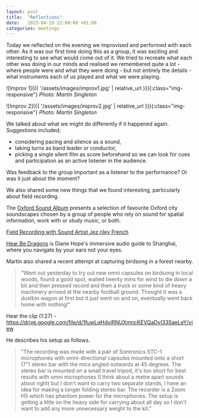 ```yaml
---
layout: post
title:  "Reflections"
date:   2023-04-19 22:00:00 +01:00
categories: meetings
---
```

Today we reflected on the evening we improvised and performed with each other.
As it was our first time doing this as a group, it was exciting and interesting to see what would come out of it.
We tried to recreate what each other was doing in our minds and realised we remembered quite a lot - where people were and what they were doing - but not entirely the details - what instruments each of us played and what we were playing.

![Improv 1]({{ '/assets/images/improv1.jpg' | relative_url }}){:class="img-responsive"}
*Photo: Martin Singleton*

![Improv 2]({{ '/assets/images/improv2.jpg' | relative_url }}){:class="img-responsive"}
*Photo: Martin Singleton*

We talked about what we might do differently if it happened again.
Suggestions included;
* considering pacing and silence as a sound, 
* taking turns as band leader or conductor, 
* picking a single silent film as score beforehand so we can look for cues and participation as an active listener in the audience.

Was feedback to the group important as a listener to the performance? Or was it just about the moment?

We also shared some new things that we found interesting, particularly about field recording.

The [Oxford Sound Album](https://podcasts.ox.ac.uk/index.php/series/oxford-sound-album) presents a selection of favourite Oxford city soundscapes chosen by a group of people who rely on sound for spatial information, work with or study music, or both. 


[Field Recording with Sound Artist Jez riley French](https://www.youtube.com/watch?v=G0nhh6Jkb1U)

[Hear Be Dragons](https://www.abc.net.au/radionational/archived/soundproof/here-be-dragons/6847616) is Diane Hope's immersive audio guide to Shanghai, where you navigate by your ears not your eyes.

Martin also shared a recent attempt at capturing birdsong in a forest nearby.

> "Went out yesterday to try out new omni capsules on birdsong in local woods, found a good spot, waited twenty mins for wind to die down a bit and then pressed record and then a truck or some kind of heavy machinery arrived at the nearby football ground. Thought it was a dustbin wagon at first but it just went on and on, eventually went back home with nothing!"

Hear the clip (1:27) - https://drive.google.com/file/d/1fuwLqHdviRNUXmncKEVQaDyI33SaeLeY/view

He describes his setup as follows.

> "The recording was made with a pair of Sontronics STC-1 microphones with omni-directional capsules mounted onto a short (7") stereo bar with the mics angled outwards at 45 degrees. The stereo bar is mounted on a small travel tripod, it's too short for best results with omni microphones (I think about a metre apart sounds about right) but I don't want to carry two separate stands,  I have an idea for making a longer folding stereo bar. The recorder is a Zoom H5 which has phantom power for the microphones. The setup is getting a little on the heavy side for carrying about all day so I don't want to add any more unnecessary weight to the kit."

